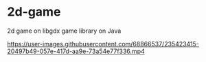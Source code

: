# 2d-game
2d game on libgdx game library on Java


https://user-images.githubusercontent.com/68866537/235423415-20497b49-057e-417d-aa9e-73a54e77f336.mp4


